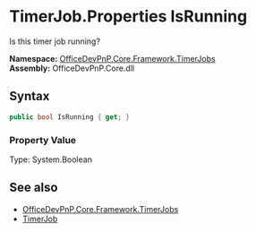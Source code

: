 # TimerJob.Properties IsRunning
Is this timer job running?  

**Namespace:** [OfficeDevPnP.Core.Framework.TimerJobs](OfficeDevPnP.Core.Framework.TimerJobs.md)  
**Assembly:** OfficeDevPnP.Core.dll  
## Syntax
```C#
public bool IsRunning { get; }
```

### Property Value
Type: System.Boolean  

## See also
- [OfficeDevPnP.Core.Framework.TimerJobs](OfficeDevPnP.Core.Framework.TimerJobs.md)
- [TimerJob](OfficeDevPnP.Core.Framework.TimerJobs.TimerJob.md) 
